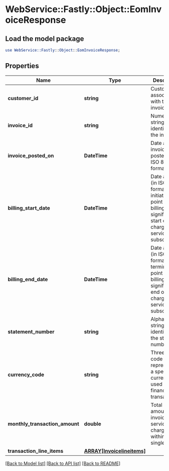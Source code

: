 # WebService::Fastly::Object::EomInvoiceResponse

## Load the model package
```perl
use WebService::Fastly::Object::EomInvoiceResponse;
```

## Properties
Name | Type | Description | Notes
------------ | ------------- | ------------- | -------------
**customer_id** | **string** | Customer ID associated with the invoice. | [optional] 
**invoice_id** | **string** | Numeric string identifying the invoice. | [optional] 
**invoice_posted_on** | **DateTime** | Date and time invoice was posted on, in ISO 8601 format. | [optional] 
**billing_start_date** | **DateTime** | Date and time (in ISO 8601 format) for initiation point of a billing cycle, signifying the start of charges for a service or subscription. | [optional] 
**billing_end_date** | **DateTime** | Date and time (in ISO 8601 format) for termination point of a billing cycle, signifying the end of charges for a service or subscription. | [optional] 
**statement_number** | **string** | Alphanumeric string identifying the statement number. | [optional] 
**currency_code** | **string** | Three-letter code representing a specific currency used for financial transactions. | [optional] 
**monthly_transaction_amount** | **double** | Total billable amount for invoiced services charged within a single month. | [optional] 
**transaction_line_items** | [**ARRAY[Invoicelineitems]**](Invoicelineitems.md) |  | [optional] 

[[Back to Model list]](../README.md#documentation-for-models) [[Back to API list]](../README.md#documentation-for-api-endpoints) [[Back to README]](../README.md)


